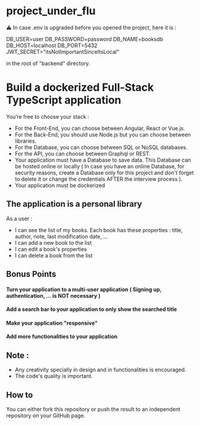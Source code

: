 # project_under_flu

⚠️ In case .env is upgraded before you opened the project, here it is :

DB_USER=user
DB_PASSWORD=password
DB_NAME=booksdb
DB_HOST=localhost
DB_PORT=5432
JWT_SECRET="itsNotImportantSinceItsLocal"

in the root of "backend" directory.

# Build a dockerized Full-Stack TypeScript application

You’re free to choose your stack :

- For the Front-End, you can choose between Angular, React or Vue.js.
- For the Back-End, you should use Node.js but you can choose between libraries.
- For the Database, you can choose between SQL or NoSQL databases.
- For the API, you can choose between Graphql or REST.
- Your application must have a Database to save data. This Database can be hosted online or locally ( In case you have an online Database, for security reasons, create a Database only for this project and don't forget to delete it or change the credentials AFTER the interview process ).
- Your application must be dockerized

## The application is a personal library

As a user :

- I can see the list of my books. Each book has these properties : title, author, note, last modification date, ...
- I can add a new book to the list
- I can edit a book's properties
- I can delete a book from the list

## Bonus Points

#### Turn your application to a multi-user application ( Signing up, authentication, ... is NOT necessary )

#### Add a search bar to your application to only show the searched title

#### Make your application "responsive"

#### Add more functionalities to your application

## Note :

- Any creativity specially in design and in functionalities is encouraged.
- The code's quality is important.

## How to

You can either fork this repository or push the result to an independent repository on your GitHub page.
